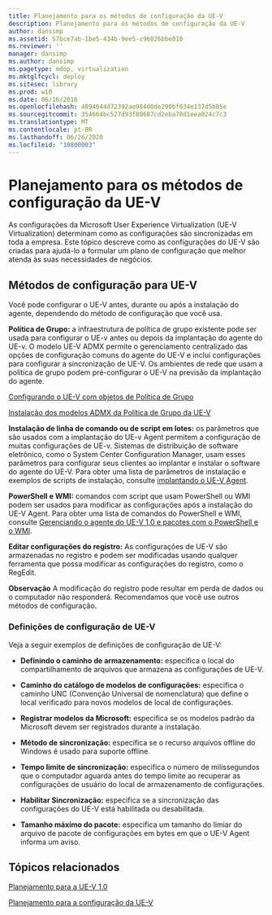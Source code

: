 ```yaml
---
title: Planejamento para os métodos de configuração da UE-V
description: Planejamento para os métodos de configuração da UE-V
author: dansimp
ms.assetid: 57bce7ab-1be5-434b-9ee5-c96026bbe010
ms.reviewer: ''
manager: dansimp
ms.author: dansimp
ms.pagetype: mdop, virtualization
ms.mktglfcycl: deploy
ms.sitesec: library
ms.prod: w10
ms.date: 06/16/2016
ms.openlocfilehash: 4894644d72392ae984d0de290bf634e137d5b85e
ms.sourcegitcommit: 354664bc527d93f80687cd2eba70d1eea024c7c3
ms.translationtype: MT
ms.contentlocale: pt-BR
ms.lasthandoff: 06/26/2020
ms.locfileid: "10800003"
---
```

# Planejamento para os métodos de configuração da UE-V


As configurações da Microsoft User Experience Virtualization (UE-V Virtualization) determinam como as configurações são sincronizadas em toda a empresa. Este tópico descreve como as configurações do UE-V são criadas para ajudá-lo a formular um plano de configuração que melhor atenda às suas necessidades de negócios.

## Métodos de configuração para UE-V


Você pode configurar o UE-V antes, durante ou após a instalação do agente, dependendo do método de configuração que você usa.

**Política de Grupo:** a infraestrutura de política de grupo existente pode ser usada para configurar o UE-v antes ou depois da implantação do agente do UE-v. O modelo UE-V ADMX permite o gerenciamento centralizado das opções de configuração comuns do agente do UE-V e inclui configurações para configurar a sincronização de UE-V. Os ambientes de rede que usam a política de grupo podem pré-configurar o UE-V na previsão da implantação do agente.

[Configurando o UE-V com objetos de Política de Grupo](configuring-ue-v-with-group-policy-objects.md)

[Instalação dos modelos ADMX da Política de Grupo da UE-V](installing-the-ue-v-group-policy-admx-templates.md)

**Instalação de linha de comando ou de script em lotes:** os parâmetros que são usados com a implantação do UE-v Agent permitem a configuração de muitas configurações de UE-v. Sistemas de distribuição de software eletrônico, como o System Center Configuration Manager, usam esses parâmetros para configurar seus clientes ao implantar e instalar o software do agente do UE-V. Para obter uma lista de parâmetros de instalação e exemplos de scripts de instalação, consulte [implantando o UE-V Agent](deploying-the-ue-v-agent.md).

**PowerShell e WMI:** comandos com script que usam PowerShell ou WMI podem ser usados para modificar as configurações após a instalação do UE-V Agent. Para obter uma lista de comandos do PowerShell e WMI, consulte [Gerenciando o agente do UE-V 1,0 e pacotes com o PowerShell e o WMI](managing-the-ue-v-10-agent-and-packages-with-powershell-and-wmi.md).

**Editar configurações do registro:** As configurações de UE-V são armazenadas no registro e podem ser modificadas usando qualquer ferramenta que possa modificar as configurações do registro, como o RegEdit.

**Observação**  A modificação do registro pode resultar em perda de dados ou o computador não responderá. Recomendamos que você use outros métodos de configuração.

 

### Definições de configuração de UE-V

Veja a seguir exemplos de definições de configuração de UE-V:

-   **Definindo o caminho de armazenamento:** especifica o local do compartilhamento de arquivos que armazena as configurações de UE-V.

-   **Caminho do catálogo de modelos de configurações:** especifica o caminho UNC (Convenção Universal de nomenclatura) que define o local verificado para novos modelos de local de configurações.

-   **Registrar modelos da Microsoft:** especifica se os modelos padrão da Microsoft devem ser registrados durante a instalação.

-   **Método de sincronização:** especifica se o recurso arquivos offline do Windows é usado para suporte offline.

-   **Tempo limite de sincronização:** especifica o número de milissegundos que o computador aguarda antes do tempo limite ao recuperar as configurações de usuário do local de armazenamento de configurações.

-   **Habilitar Sincronização:** especifica se a sincronização das configurações do UE-V está habilitada ou desabilitada.

-   **Tamanho máximo do pacote:** especifica um tamanho do limiar do arquivo de pacote de configurações em bytes em que o UE-V Agent informa um aviso.

## Tópicos relacionados


[Planejamento para a UE-V 1.0](planning-for-ue-v-10.md)

[Planejamento para a configuração da UE-V](planning-for-ue-v-configuration.md)

 

 





